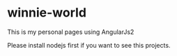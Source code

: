 # winnie-world
This is my personal pages using AngularJs2

Please install nodejs first if you want to see this projects.
